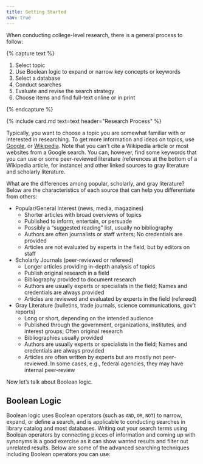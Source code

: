 ```yaml
---
title: Getting Started
nav: true
--- 
```


When conducting college-level research, there is a general process to follow:

{% capture text %}

1. Select topic
2. Use Boolean logic to expand or narrow key concepts or keywords
3. Select a database
4. Conduct searches
5. Evaluate and revise the search strategy
6. Choose items and find full-text online or in print

{% endcapture %}

{% include card.md text=text header="Research Process" %}

Typically, you want to choose a topic you are somewhat familiar with or interested in researching. To get more information and ideas on topics, use <a href="https://www.google.com/" target="_blank" rel="noopener">Google</a>, or <a href="https://www.wikipedia.org/" target="_blank" rel="noopener">Wikipedia</a>. Note that you can't cite a Wikipedia article or most websites from a Google search. You can, however, find some keywords that you can use or some peer-reviewed literature (references at the bottom of a Wikipedia article, for instance) and other linked sources to gray literature and scholarly literature.

What are the differences among popular, scholarly, and gray literature? Below are the characteristics of each source that can help you differentiate from others:
* Popular/General Interest (news, media, magazines)
    + Shorter articles with broad overviews of topics
    + Published to inform, entertain, or persuade
    + Possibly a “suggested reading” list, usually no bibliography
    + Authors are often journalists or staff writers; No credentials are provided
    + Articles are not evaluated by experts in the field, but by editors on staff
* Scholarly Journals (peer-reviewed or refereed)
    + Longer articles providing in-depth analysis of topics
    + Publish original research in a field
    + Bibliography provided to document research
    + Authors are usually experts or specialists in the field; Names and credentials are always provided
    + Articles are reviewed and evaluated by experts in the field (refereed)
* Gray Literature (bulletins, trade journals, science communications, gov’t reports)
    + Long or short, depending on the intended audience
    + Published through the government, organizations, institutes, and interest groups; Often original research
    + Bibliographies usually provided
    + Authors are usually experts or specialists in the field; Names and credentials are always provided
    + Articles are often written by experts but are mostly not peer-reviewed. In some cases, e.g., federal agencies, they may have internal peer-review
 
Now let’s talk about Boolean logic. 

## Boolean Logic

Boolean logic uses Boolean operators (such as `AND`, `OR`, `NOT`) to narrow, expand, or define a search, and is applicable to conducting searches in library catalog and most databases. Writing out your search terms using Boolean operators by connecting pieces of information and coming up with synonyms is a good exercise as it can show wanted results and filter out unrelated results. Below are some of the advanced searching techniques including Boolean operators you can use:

<html>
   <head>
      <style>
         table {width: 100%;}
         table, td, th {
            border-collapse: collapse;
            padding: 8px;
            border-bottom: 1px solid #ddd;
         
         th {            
            style="text-align:Center"
            border: 1px solid black;
            padding-top: 12px;
            padding-bottom: 12px;
            background-color: #060400;
            color: white;
            }
      </style>
   </head>
   <body>
      <table>
         <tr>
            <th style="background-color: #060400; color: #f1b300; text-align:Center">Boolean Operator</th>
            <th style="background-color: #060400; color: #f1b300; text-align:Center">Explanation</th>
            <th style="background-color: #060400; color: #f1b300; text-align:Center">Example</th>
         </tr>
         <tr>
            <th style="text-align:Center">AND</th>
            <td style="text-align:Left">Each result contains all search terms</td>
            <td style="text-align:Left">Zinc AND cold</td>
         </tr>
         <tr>
            <th style="text-align:Center">OR</th>
            <td style="text-align:Left">Each result contains at least one search term</td>
            <td style="text-align:Left">energy OR fatique OR weakness</td>
         </tr>
         <tr>
            <th style="text-align:Center">" "</th>
            <td style="text-align:Left">Results must include search terms in the defined order</td>
            <td style="text-align:Left">"iron deficiency anemia"</td>
         </tr>
          <tr>
            <th style="text-align:Center">NOT</th>
            <td style="text-align:Left">Results do not contain the specified terms</td>
            <td style="text-align:Left">B6 NOT B12</td>
         </tr>
         <tr>
            <th style="text-align:Center">*</th>
            <td style="text-align:Left">Results can include search terms with different endings of the root word</td>
            <td style="text-align:Left">depress* [for depression, depressive, depressed, etc.]</td>
         </tr>         
         <tr>
            <th style="text-align:Center">?</th>
            <td style="text-align:Left">Results include words with alternative spellings</td>
            <td style="text-align:Left">an?emia [for anemia or anaemia]</td>
         </tr>
          <tr>
            <th style="text-align:Center">(   )</th>
            <td style="text-align:Left">Results include the phrase with the order of relationships organized</td>
            <td style="text-align:Left">"iron deficiency anemia" AND (growth OR development)</td>
         </tr>
      </table>
   </body>
   <p>
   </p>
</html>

{% capture text %}You can check out [this guide](https://libguides.uidaho.edu/boolean){:target="_blank" rel="noopener"} to learn more about Boolean logic. Also note that all databases are different. You can check the help section of your chosen database to see what boolean operators are accepted and what symbols they use.
{% endcapture %}
{% include alert.md text=text color="warning" %}
